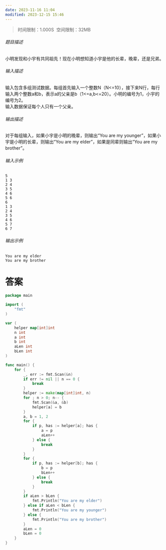 ```yaml
---
date: 2023-11-16 11:04
modified: 2023-12-15 15:46
---
```

>时间限制：1.000S  空间限制：32MB

###### 题目描述

小明发现和小宇有共同祖先！现在小明想知道小宇是他的长辈，晚辈，还是兄弟。

###### 输入描述

输入包含多组测试数据。每组首先输入一个整数N（N<=10），接下来N行，每行输入两个整数a和b，表示a的父亲是b（1<=a,b<=20）。小明的编号为1，小宇的编号为2。  
输入数据保证每个人只有一个父亲。  

###### 输出描述

对于每组输入，如果小宇是小明的晚辈，则输出“You are my younger”，如果小宇是小明的长辈，则输出“You are my elder”，如果是同辈则输出“You are my brother”。

###### 输入示例

```
5
1 3
2 4
3 5
4 6
5 6
6
1 3
2 4
3 5
4 6
5 7
6 7
```

###### 输出示例

```
You are my elder
You are my brother
```

# 答案
```go
package main

import (
    "fmt"
)

var (
    helper map[int]int
    n int
    a int
    b int
    aLen int
    bLen int
)

func main() {
    for {
        _, err := fmt.Scan(&n)
        if err != nil || n == 0 {
            break
        }
        helper := make(map[int]int, n)
        for ; n > 0; n-- {
            fmt.Scan(&a, &b)
            helper[a] = b
        }
        a, b = 1, 2
        for {
            if p, has := helper[a]; has {
                a = p
                aLen++
            } else {
                break
            }
        }
        for {
            if p, has := helper[b]; has {
                b = p
                bLen++
            } else {
                break
            }
        }
        if aLen > bLen {
            fmt.Println("You are my elder")
        } else if aLen < bLen {
            fmt.Println("You are my younger")
        } else {
            fmt.Println("You are my brother")
        }
        aLen = 0
        bLen = 0
    }
}
```
